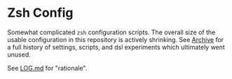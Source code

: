 # Zsh Config

Somewhat complicated `zsh` configuration scripts. The overall size of the usable 
configuration in this repository is actively shrinking. See [Archive](/archive/)
for a full history of settings, scripts, and dsl experiments which ultimately 
went unused. 

See [LOG.md](/LOG.md) for "rationale".
